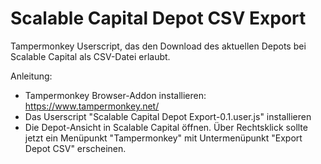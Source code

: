 # Scalable Capital Depot CSV Export

Tampermonkey Userscript, das den Download des aktuellen Depots bei Scalable Capital als CSV-Datei erlaubt.

Anleitung:
- Tampermonkey Browser-Addon installieren: https://www.tampermonkey.net/
- Das Userscript "Scalable Capital Depot Export-0.1.user.js" installieren
- Die Depot-Ansicht in Scalable Capital öffnen. Über Rechtsklick sollte jetzt ein Menüpunkt "Tampermonkey" mit Untermenüpunkt "Export Depot CSV" erscheinen.
